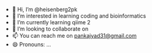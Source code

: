 - 👋 Hi, I’m @heisenberg2pk
- 👀 I’m interested in learning coding and bioinformatics
- 🌱 I’m currently learning qiime 2
- 💞️ I’m looking to collaborate on 
- 📫 You can reach me on pankajyad31@gmail.com
- 😄 Pronouns: ...

<!---
heisenberg2pk/heisenberg2pk is a ✨ special ✨ repository because its `README.md` (this file) appears on your GitHub profile.
You can click the Preview link to take a look at your changes.
--->
